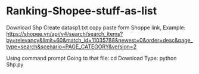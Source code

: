 # Ranking-Shopee-stuff-as-list
Download Shp
Create datasp1.txt copy paste form Shoppe link, Example: https://shopee.vn/api/v4/search/search_items?by=relevancy&limit=60&match_id=11035788&newest=0&order=desc&page_type=search&scenario=PAGE_CATEGORY&version=2



Using command prompt
Going to that file: cd Download 
Type: python Shp.py

